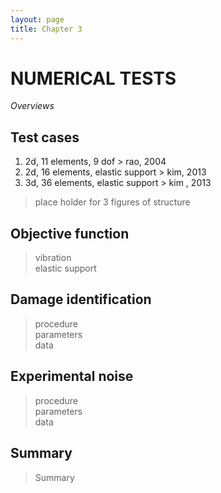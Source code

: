 ```yaml
---
layout: page
title: Chapter 3
---
```


# NUMERICAL TESTS #

*Overviews*

## Test cases ##

1. 2d, 11 elements, 9 dof > rao, 2004
2. 2d, 16 elements, elastic support > kim, 2013
3. 3d, 36 elements, elastic support > kim , 2013

> place holder for 3 figures of structure

## Objective function ##

> vibration  
> elastic support

## Damage identification ##

> procedure  
> parameters  
> data  

## Experimental noise ##

> procedure  
> parameters  
> data  

## Summary ##

> Summary
